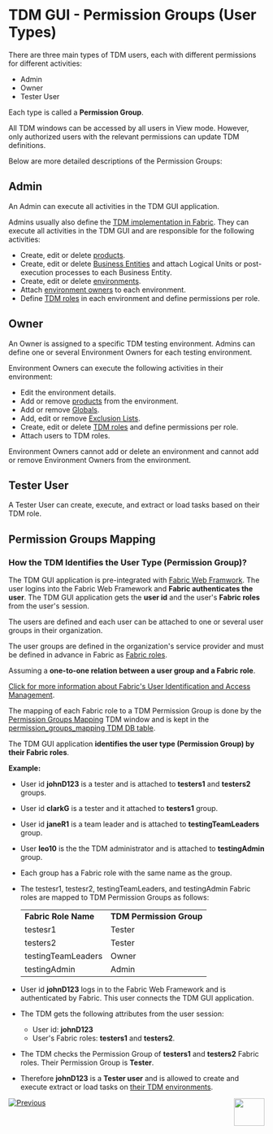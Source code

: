 # TDM GUI - Permission Groups (User Types)

There are three main types of TDM users, each with different permissions for different activities:
- Admin
- Owner
- Tester User

Each type is called a **Permission Group**. 

All TDM windows can be accessed by all users in View mode. However, only authorized users with the relevant permissions can update TDM definitions.

Below are more detailed descriptions of the Permission Groups: 

## Admin 

An Admin can execute all activities in the TDM GUI application. 

Admins usually also define the [TDM implementation in Fabric](/articles/TDM/tdm_implementation/03_tdm_fabric_implementation_flow.md). They can execute all activities in the TDM GUI and are responsible for the following activities:

- Create, edit or delete [products](05_tdm_gui_product_window.md).
- Create, edit or delete [Business Entities](04_tdm_gui_business_entity_window.md) and attach Logical Units or post-execution processes to each Business Entity.
- Create, edit or delete [environments](07_tdm_gui_environment_overview.md).
- Attach [environment owners](08_environment_window_general_information.md#environment-owners) to each environment.
- Define [TDM roles](10_environment_roles_tab.md) in each environment and define permissions per role.

## Owner 

An Owner is assigned to a specific TDM testing environment. Admins can define one or several Environment Owners for each testing environment. 

Environment Owners can execute the following activities in their environment:

- Edit the environment details.
- Add or remove [products](11_environment_products_tab.md) from the environment.
- Add or remove [Globals](12_environment_globals_tab.md).
- Add, edit or remove [Exclusion Lists](13_environment_exclusion_lists.md).
- Create, edit or delete [TDM roles](10_environment_roles_tab.md) and define permissions per role.
- Attach users to TDM roles.

Environment Owners cannot add or delete an environment and cannot add or remove Environment Owners from the environment.

## Tester User

A Tester User can create, execute, and extract or load tasks based on their TDM role. 

## Permission Groups Mapping

### How the TDM Identifies the User Type (Permission Group)? 

The TDM GUI application is pre-integrated with [Fabric Web Framwork](/articles/30_web_framework/02_preintegrated_apps_overview.md).  The user logins into the Fabric Web Framework and **Fabric authenticates the user**. The TDM GUI application gets the **user id** and the user's **Fabric roles** from the user's session. 

The users are defined and each user can be attached to one or several user groups in their organization. 

The user groups are defined in the organization's service provider and must be defined in advance in Fabric as [Fabric roles](/articles/17_fabric_credentials/02_fabric_credentials_commands.md#create-role). 

Assuming a **one-to-one relation between a user group and a Fabric role**.

[Click for more information about Fabric's User Identification and Access Management](/articles/26_fabric_security/07_user_IAM_overview.md).

The mapping of each Fabric role to a TDM Permission Group is done by the [Permission Groups Mapping](02a_permission_group_mapping_window.md) TDM window and is kept in the [permission_groups_mapping TDM DB table](/articles/TDM/tdm_architecture/02_tdm_database.md#permission_groups_mapping).

The TDM GUI application **identifies the user type (Permission Group) by their Fabric roles**.

**Example:**

- User id **johnD123** is a tester and is attached to **testers1** and **testers2** groups.
- User id **clarkG** is a tester and it attached to **testers1** group.
- User id **janeR1** is a team leader and is attached to **testingTeamLeaders** group.
- User **leo10** is the the TDM administrator and is attached to **testingAdmin** group. 

- Each group has a Fabric role with the same name as the group.

- The testesr1, testesr2, testingTeamLeaders, and testingAdmin Fabric roles are mapped to TDM Permission Groups as follows:

  <table width="900pxl">
  <tbody>
  <tr>
  <td><strong>Fabric Role Name</strong></td>
  <td><strong>TDM Permission Group</strong></td>
  </tr>
  <tr>
  <td>testesr1</td>
  <td>Tester</td>
  </tr>
  <tr>
  <td>testers2</td>
  <td>Tester</td>
  </tr>
  <tr>
  <td>testingTeamLeaders</td>
  <td>Owner</td>
  </tr>
  <tr>
  <td>testingAdmin</td>
  <td>Admin</td>
  </tr>
  </table>

- User id **johnD123** logs in to the Fabric Web Framework and is authenticated by Fabric. This user connects the TDM GUI application.

- The TDM gets the following attributes from the user session:

  - User id:  **johnD123**
  - User's Fabric roles: **testers1** and **testers2**.

- The TDM checks the Permission Group of **testers1** and **testers2** Fabric roles. Their Permission Group is **Tester**.

- Therefore **johnD123** is a **Tester user** and is allowed to create and execute extract or load tasks on [their TDM environments](/articles/TDM/tdm_gui/07_tdm_gui_environment_overview.md). 

  

[![Previous](/articles/images/Previous.png)](01_tdm_gui_overview.md)[<img align="right" width="60" height="54" src="/articles/images/Next.png">](02a_permission_group_mapping_window.md)



